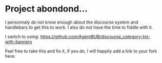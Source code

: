 # Project abondond...

I personnaly do not know enough about the discourse system and handlebars to get this to work. I also do not have the time to fiddle with it.

I switch to using: https://github.com/AgentBUB/discourse_category-list-with-banners

Feel free to take this and fix it, if you do, I will happily add a link to your fork here:
